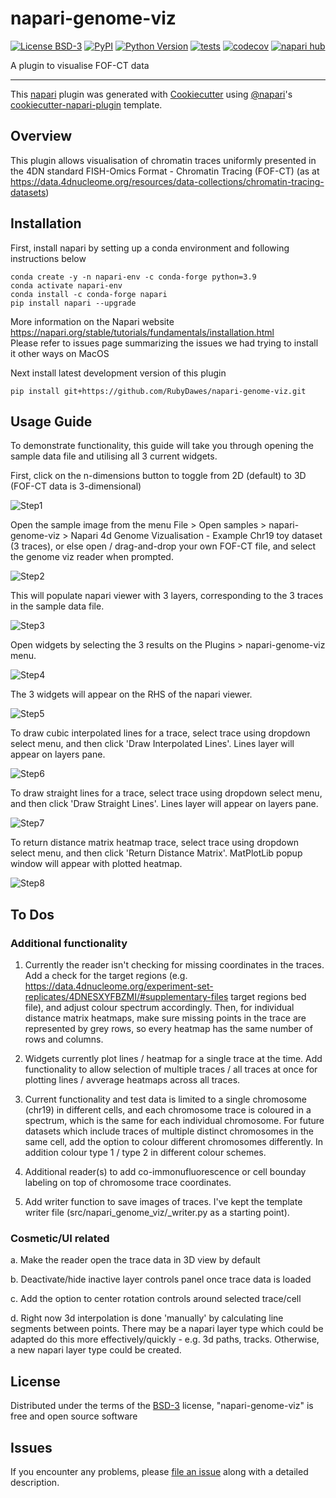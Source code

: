 # napari-genome-viz

[![License BSD-3](https://img.shields.io/pypi/l/napari-genome-viz.svg?color=green)](https://github.com/RubyDawes/napari-genome-viz/raw/main/LICENSE)
[![PyPI](https://img.shields.io/pypi/v/napari-genome-viz.svg?color=green)](https://pypi.org/project/napari-genome-viz)
[![Python Version](https://img.shields.io/pypi/pyversions/napari-genome-viz.svg?color=green)](https://python.org)
[![tests](https://github.com/RubyDawes/napari-genome-viz/workflows/tests/badge.svg)](https://github.com/RubyDawes/napari-genome-viz/actions)
[![codecov](https://codecov.io/gh/RubyDawes/napari-genome-viz/branch/main/graph/badge.svg)](https://codecov.io/gh/RubyDawes/napari-genome-viz)
[![napari hub](https://img.shields.io/endpoint?url=https://api.napari-hub.org/shields/napari-genome-viz)](https://napari-hub.org/plugins/napari-genome-viz)

A plugin to visualise FOF-CT data

----------------------------------

This [napari] plugin was generated with [Cookiecutter] using [@napari]'s [cookiecutter-napari-plugin] template.

## Overview

This plugin allows visualisation of chromatin traces uniformly presented in the 4DN standard FISH-Omics Format - Chromatin Tracing (FOF-CT) (as at https://data.4dnucleome.org/resources/data-collections/chromatin-tracing-datasets)

## Installation

First, install napari by setting up a conda environment and following instructions below
```
conda create -y -n napari-env -c conda-forge python=3.9
conda activate napari-env
conda install -c conda-forge napari
pip install napari --upgrade
```
More information on the Napari website https://napari.org/stable/tutorials/fundamentals/installation.html  
Please refer to issues page summarizing the issues we had trying to install it other ways on MacOS

Next install latest development version of this plugin
```
pip install git+https://github.com/RubyDawes/napari-genome-viz.git
```

## Usage Guide

To demonstrate functionality, this guide will take you through opening the sample data file and utilising all 3 current widgets.

First, click on the n-dimensions button to toggle from 2D (default) to 3D (FOF-CT data is 3-dimensional)

![Step1](docs/images/step1.png)

Open the sample image from the menu File > Open samples > napari-genome-viz > Napari 4d Genome Vizualisation - Example Chr19 toy dataset (3 traces), or else open / drag-and-drop your own FOF-CT file, and select the genome viz reader when prompted.

![Step2](docs/images/step2.png)

This will populate napari viewer with 3 layers, corresponding to the 3 traces in the sample data file.

![Step3](docs/images/step3.png)

Open widgets by selecting the 3 results on the Plugins > napari-genome-viz menu.

![Step4](docs/images/step4.png)

The 3 widgets will appear on the RHS of the napari viewer.

![Step5](docs/images/step5.png)

To draw cubic interpolated lines for a trace, select trace using dropdown select menu, and then click 'Draw Interpolated Lines'. Lines layer will appear on layers pane.

![Step6](docs/images/step6.png)

To draw straight lines for a trace, select trace using dropdown select menu, and then click 'Draw Straight Lines'. Lines layer will appear on layers pane.

![Step7](docs/images/step7.png)

To return distance matrix heatmap trace, select trace using dropdown select menu, and then click 'Return Distance Matrix'. MatPlotLib popup window will appear with plotted heatmap.

![Step8](docs/images/step8.png)

## To Dos

### Additional functionality

1. Currently the reader isn't checking for missing coordinates in the traces. Add a check for the target regions (e.g. https://data.4dnucleome.org/experiment-set-replicates/4DNESXYFBZMI/#supplementary-files target regions bed file), and adjust colour spectrum accordingly. Then, for individual distance matrix heatmaps, make sure missing points in the trace are represented by grey rows, so every heatmap has the same number of rows and columns.

2. Widgets currently plot lines / heatmap for a single trace at the time. Add functionality to allow selection of multiple traces / all traces at once for plotting lines / avverage heatmaps across all traces.

3. Current functionality and test data is limited to a single chromosome (chr19) in different cells, and each chromosome trace is coloured in a spectrum, which is the same for each individual chromosome.  For future datasets which include traces of multiple distinct chromosomes in the same cell, add the option to colour different chromosomes differently. In addition colour type 1 / type 2 in different colour schemes.

4. Additional reader(s) to add co-immonufluorescence or cell bounday labeling on top of chromosome trace coordinates.

5. Add writer function to save images of traces. I've kept the template writer file (src/napari_genome_viz/_writer.py as a starting point).

### Cosmetic/UI related

a. Make the reader open the trace data in 3D view by default

b. Deactivate/hide inactive layer controls panel once trace data is loaded

c. Add the option to center rotation controls around selected trace/cell

d. Right now 3d interpolation is done 'manually' by calculating line segments between points.  There may be a napari layer type which could be adapted do this more effectively/quickly - e.g. 3d paths, tracks. Otherwise, a new napari layer type could be created.

## License

Distributed under the terms of the [BSD-3] license,
"napari-genome-viz" is free and open source software

## Issues

If you encounter any problems, please [file an issue] along with a detailed description.

[napari]: https://github.com/napari/napari
[Cookiecutter]: https://github.com/audreyr/cookiecutter
[@napari]: https://github.com/napari
[MIT]: http://opensource.org/licenses/MIT
[BSD-3]: http://opensource.org/licenses/BSD-3-Clause
[GNU GPL v3.0]: http://www.gnu.org/licenses/gpl-3.0.txt
[GNU LGPL v3.0]: http://www.gnu.org/licenses/lgpl-3.0.txt
[Apache Software License 2.0]: http://www.apache.org/licenses/LICENSE-2.0
[Mozilla Public License 2.0]: https://www.mozilla.org/media/MPL/2.0/index.txt
[cookiecutter-napari-plugin]: https://github.com/napari/cookiecutter-napari-plugin

[file an issue]: https://github.com/RubyDawes/napari-genome-viz/issues

[napari]: https://github.com/napari/napari
[tox]: https://tox.readthedocs.io/en/latest/
[pip]: https://pypi.org/project/pip/
[PyPI]: https://pypi.org/
